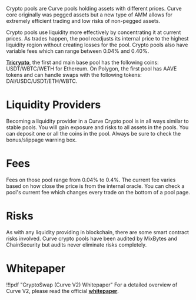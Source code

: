Crypto pools are Curve pools holding assets with different prices. Curve core originally was pegged assets but a new type of AMM allows for extremely efficient trading and low risks of non-pegged assets.

Crypto pools use liquidity more effectively by concentrating it at current prices. As trades happen, the pool readjusts its internal price to the highest liquidity region without creating losses for the pool. Crypto pools also have variable fees which can range between 0.04% and 0.40%.

[**Tricrypto**](https://curve.fi/#/ethereum/pools/tricrypto2/deposit)​, the first and main base pool has the following coins: USDT/WBTC/WETH for Ethereum. On Polygon, the first pool has AAVE tokens and can handle swaps with the following tokens: DAI/USDC/USDT/ETH/WBTC.

# **Liquidity Providers**

Becoming a liquidity provider in a Curve Crypto pool is in all ways similar to stable pools. You will gain exposure and risks to all assets in the pools. You can deposit one or all the coins in the pool. Always be sure to check the bonus/slippage warning box.

# **Fees**

Fees on those pool range from 0.04% to 0.4%. The current fee varies based on how close the price is from the internal oracle. You can check a pool's current fee which changes every trade on the bottom of a pool page.

# **Risks**

As with any liquidity providing in blockchain, there are some smart contract risks involved. Curve crypto pools have been audited by MixBytes and ChainSecurity but audits never eliminate risks completely.
 
# **Whitepaper**

!!!pdf "CryptoSwap (Curve V2) Whitepaper"
    For a detailed overview of Curve V2, please read the official [**whitepaper**](../pdf/crypto-pools-paper.pdf).
